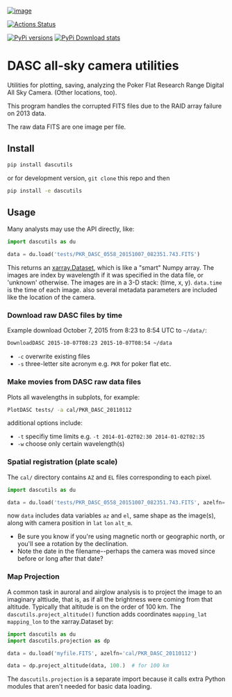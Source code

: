 [![image](https://zenodo.org/badge/51016067.svg)](https://zenodo.org/badge/latestdoi/51016067)

[![Actions Status](https://github.com/space-physics/dascutils/workflows/ci_python/badge.svg)](https://github.com/space-physics/dascutils/actions)

[![PyPi versions](https://img.shields.io/pypi/pyversions/dascutils.svg)](https://pypi.python.org/pypi/dascutils)
[![PyPi Download stats](http://pepy.tech/badge/dascutils)](http://pepy.tech/project/dascutils)


# DASC all-sky camera utilities

Utilities for plotting, saving, analyzing the Poker Flat Research Range Digital All Sky Camera. (Other locations, too).

This program handles the corrupted FITS files due to the RAID array failure on 2013 data.

The raw data FITS are one image per file.


## Install

```sh
pip install dascutils
```

or for development version, `git clone` this repo and then
```sh
pip install -e dascutils
```

## Usage
Many analysts may use the API directly, like:
```python
import dascutils as du

data = du.load('tests/PKR_DASC_0558_20151007_082351.743.FITS')
```
This returns an [xarray.Dataset](http://xarray.pydata.org/en/stable/generated/xarray.Dataset.html), which is like a "smart" Numpy array.
The images are index by wavelength if it was specified in the data file, or 'unknown' otherwise.
The images are in a 3-D stack: (time, x, y).
`data.time` is the time of each image.
also several metadata parameters are included like the location of the camera.

### Download raw DASC files by time

Example download October 7, 2015 from 8:23 to 8:54 UTC to `~/data/`:

```sh
DownloadDASC 2015-10-07T08:23 2015-10-07T08:54 ~/data
```

* `-c` overwrite existing files
* `-s` three-letter site acronym e.g. `PKR` for poker flat etc.

### Make movies from DASC raw data files

Plots all wavelengths in subplots, for example:

```sh
PlotDASC tests/ -a cal/PKR_DASC_20110112
```

additional options include:

* `-t` specifiy time limits e.g.  `-t 2014-01-02T02:30 2014-01-02T02:35`
* `-w` choose only certain wavelength(s)

### Spatial registration (plate scale)

The `cal/` directory contains `AZ` and `EL` files corresponding to each pixel.

```python
import dascutils as du

data = du.load('tests/PKR_DASC_0558_20151007_082351.743.FITS', azelfn='cal/PKR_DASC_20110112')
```

now `data` includes data variables `az` and `el`, same shape as the image(s), along with camera position in `lat` `lon` `alt_m`.

* Be sure you know if you're using magnetic north or geographic north, or you'll see a rotation by the declination.
* Note the date in the filename--perhaps the camera was moved since before or long after that date?

### Map Projection
A common task in auroral and airglow analysis is to project the image to an imaginary alttiude, that is, as if all the brightness were coming from that altitude.
Typically that altitude is on the order of 100 km.
The `dascutils.project_altitude()` function adds coordinates `mapping_lat` `mapping_lon` to the xarray.Dataset by:
```python
import dascutils as du
import dascutils.projection as dp

data = du.load('myfile.FITS', azelfn='cal/PKR_DASC_20110112')

data = dp.project_altitude(data, 100.)  # for 100 km
```

The `dascutils.projection` is a separate import because it calls extra Python modules that aren't needed for basic data loading.

